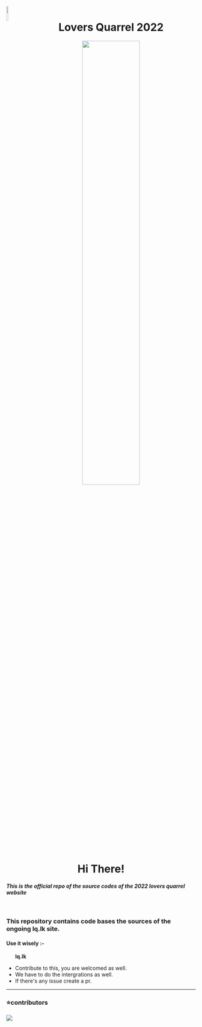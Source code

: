 <img src='https://github.githubassets.com/images/modules/logos_page/GitHub-Mark.png' width='10%' align='left'>

<h1 align="center"> Lovers Quarrel 2022 </h1>
<p align='center'><img src='https://cdn.discordapp.com/attachments/939201909842128956/960620562756026388/wtlogo.png' width='55%'>

<p align='center'><h1 align='center'>Hi There!<h4 style='font-style:italic'>
This is the official repo of the source codes of the 2022 lovers quarrel website </h4> </h1></p>
 <br>

### This repository contains code bases the sources of the ongoing lq.lk site.

#### Use it wisely :-

<ul>

<strong>lq.lk</strong></li>
<li>Contribute to this, you are welcomed as well.</li>
<li>We have to do the intergrations as well.</li>
<li>If there's any issue create a pr.</li>
</ul>
<hr>

### :star:contributors

  <img src="https://cdn.discordapp.com/attachments/939201909842128956/960621749043626004/Group_15.png" />
</a>

